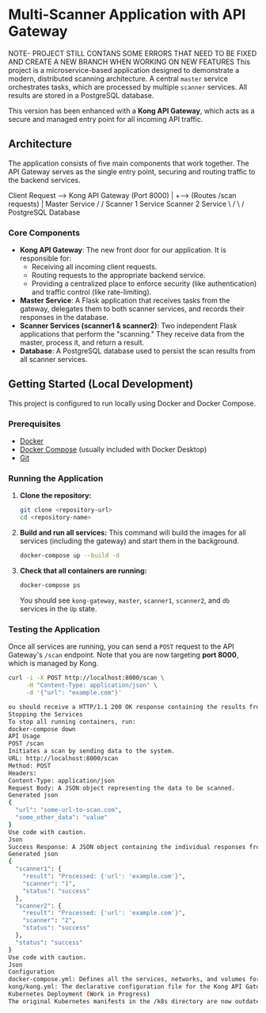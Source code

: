 # Multi-Scanner Application with API Gateway
NOTE- PROJECT STILL CONTANS SOME ERRORS THAT NEED TO BE FIXED AND CREATE A NEW BRANCH WHEN WORKING ON NEW FEATURES 
This project is a microservice-based application designed to demonstrate a modern, distributed scanning architecture. A central `master` service orchestrates tasks, which are processed by multiple `scanner` services. All results are stored in a PostgreSQL database.

This version has been enhanced with a **Kong API Gateway**, which acts as a secure and managed entry point for all incoming API traffic.

## Architecture

The application consists of five main components that work together. The API Gateway serves as the single entry point, securing and routing traffic to the backend services.


Client Request --> Kong API Gateway (Port 8000)
|
+--> (Routes /scan requests)
|
Master Service
/
/
Scanner 1 Service Scanner 2 Service
\ /
\ /
PostgreSQL Database



### Core Components

*   **Kong API Gateway**: The new front door for our application. It is responsible for:
    *   Receiving all incoming client requests.
    *   Routing requests to the appropriate backend service.
    *   Providing a centralized place to enforce security (like authentication) and traffic control (like rate-limiting).
*   **Master Service**: A Flask application that receives tasks from the gateway, delegates them to both scanner services, and records their responses in the database.
*   **Scanner Services (scanner1 & scanner2)**: Two independent Flask applications that perform the "scanning." They receive data from the master, process it, and return a result.
*   **Database**: A PostgreSQL database used to persist the scan results from all scanner services.

## Getting Started (Local Development)

This project is configured to run locally using Docker and Docker Compose.

### Prerequisites

*   [Docker](https://docs.docker.com/get-docker/)
*   [Docker Compose](https://docs.docker.com/compose/install/) (usually included with Docker Desktop)
*   [Git](https://git-scm.com/book/en/v2/Getting-Started-Installing-Git)

### Running the Application

1.  **Clone the repository:**
    ```sh
    git clone <repository-url>
    cd <repository-name>
    ```

2.  **Build and run all services:**
    This command will build the images for all services (including the gateway) and start them in the background.
    ```sh
    docker-compose up --build -d
    ```

3.  **Check that all containers are running:**
    ```sh
    docker-compose ps
    ```
    You should see `kong-gateway`, `master`, `scanner1`, `scanner2`, and `db` services in the `Up` state.

### Testing the Application

Once all services are running, you can send a `POST` request to the API Gateway's `/scan` endpoint. Note that you are now targeting **port 8000**, which is managed by Kong.

```sh
curl -i -X POST http://localhost:8000/scan \
     -H "Content-Type: application/json" \
     -d '{"url": "example.com"}'

ou should receive a HTTP/1.1 200 OK response containing the results from both scanners.
Stopping the Services
To stop all running containers, run:
docker-compose down
API Usage
POST /scan
Initiates a scan by sending data to the system.
URL: http://localhost:8000/scan
Method: POST
Headers:
Content-Type: application/json
Request Body: A JSON object representing the data to be scanned.
Generated json
{
  "url": "some-url-to-scan.com",
  "some_other_data": "value"
}
Use code with caution.
Json
Success Response: A JSON object containing the individual responses from each scanner.
Generated json
{
  "scanner1": {
    "result": "Processed: {'url': 'example.com'}",
    "scanner": "1",
    "status": "success"
  },
  "scanner2": {
    "result": "Processed: {'url': 'example.com'}",
    "scanner": "2",
    "status": "success"
  },
  "status": "success"
}
Use code with caution.
Json
Configuration
docker-compose.yml: Defines all the services, networks, and volumes for the local development environment.
kong/kong.yml: The declarative configuration file for the Kong API Gateway. This file defines the backend services and the routes that map to them.
Kubernetes Deployment (Work in Progress)
The original Kubernetes manifests in the /k8s directory are now outdated. The next phase of this project will involve updating these manifests to deploy the new API Gateway architecture to a Kubernetes cluster. This will include creating new deployment and service files for Kong and updating the master service to use the correct environment variables.
